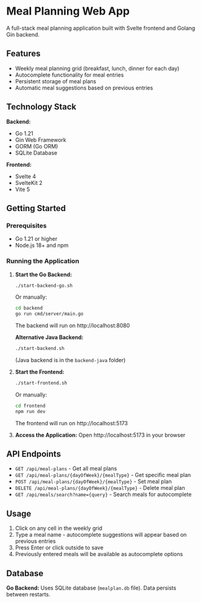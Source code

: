 # Meal Planning Web App

A full-stack meal planning application built with Svelte frontend and Golang Gin backend.

## Features

- Weekly meal planning grid (breakfast, lunch, dinner for each day)
- Autocomplete functionality for meal entries
- Persistent storage of meal plans
- Automatic meal suggestions based on previous entries

## Technology Stack

**Backend:**
- Go 1.21
- Gin Web Framework
- GORM (Go ORM)
- SQLite Database

**Frontend:**
- Svelte 4
- SvelteKit 2
- Vite 5

## Getting Started

### Prerequisites

- Go 1.21 or higher
- Node.js 18+ and npm

### Running the Application

1. **Start the Go Backend:**
   ```bash
   ./start-backend-go.sh
   ```
   Or manually:
   ```bash
   cd backend
   go run cmd/server/main.go
   ```
   The backend will run on http://localhost:8080

   **Alternative Java Backend:**
   ```bash
   ./start-backend.sh
   ```
   (Java backend is in the `backend-java` folder)

2. **Start the Frontend:**
   ```bash
   ./start-frontend.sh
   ```
   Or manually:
   ```bash
   cd frontend
   npm run dev
   ```
   The frontend will run on http://localhost:5173

3. **Access the Application:**
   Open http://localhost:5173 in your browser

## API Endpoints

- `GET /api/meal-plans` - Get all meal plans
- `GET /api/meal-plans/{dayOfWeek}/{mealType}` - Get specific meal plan
- `POST /api/meal-plans/{dayOfWeek}/{mealType}` - Set meal plan
- `DELETE /api/meal-plans/{dayOfWeek}/{mealType}` - Delete meal plan
- `GET /api/meals/search?name={query}` - Search meals for autocomplete

## Usage

1. Click on any cell in the weekly grid
2. Type a meal name - autocomplete suggestions will appear based on previous entries
3. Press Enter or click outside to save
4. Previously entered meals will be available as autocomplete options

## Database

**Go Backend:** Uses SQLite database (`mealplan.db` file). Data persists between restarts.
